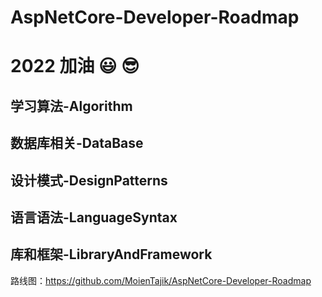 # AspNetCore-Developer-Roadmap


# 2022 加油 :smiley: :sunglasses:


## 学习算法-Algorithm
## 数据库相关-DataBase
## 设计模式-DesignPatterns
## 语言语法-LanguageSyntax
## 库和框架-LibraryAndFramework



路线图：https://github.com/MoienTajik/AspNetCore-Developer-Roadmap
